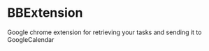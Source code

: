 BBExtension
===========

Google chrome extension for retrieving your tasks and sending it to GoogleCalendar

